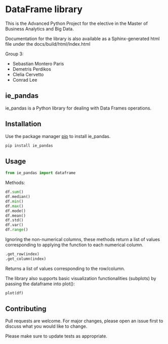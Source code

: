 # DataFrame library
This is the Advanced Python Project for the elective in the Master of Business Analytics and Big Data.

Documentation for the library is also available as a Sphinx-generated html file under the docs/build/html/Index.html

Group 3:

- Sebastian Montero Paris
- Demetris Perdikos
- Clelia Cervetto
- Conrad Lee

## ie_pandas

ie_pandas is a Python library for dealing with Data Frames operations.

## Installation

Use the package manager [pip](https://pip.pypa.io/en/stable/) to install ie_pandas.

```bash
pip install ie_pandas
```

## Usage

```python
from ie_pandas import dataframe
```
Methods:

```python
df.sum()
df.median()
df.min()
df.max()
df.mode()
df.mean()
df.std()
df.var()
df.range()
```

Ignoring the non-numerical columns, these methods return a list of values corresponding to applying the function to each numerical column. 

```python
.get_row(index) 
.get_column(index)
```
Returns a list of values corresponding to the row/column.

The library also supports basic visualization functionalities (subplots) by passing the dataframe into plot(): 
```python
plot(df)
```

## Contributing
Pull requests are welcome. For major changes, please open an issue first to discuss what you would like to change.

Please make sure to update tests as appropriate.
